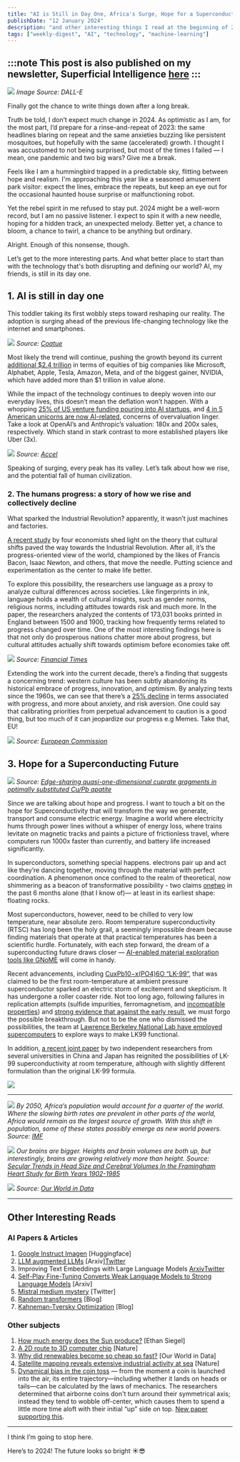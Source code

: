 ```yaml
---
title: "AI is Still in Day One, Africa's Surge, Hope for a Superconducting Future, Safest & Cleanest Energy, Humans' Culture of Progress #7"
publishDate: "12 January 2024"
description: "and other interesting things I read at the beginning of 2024."
tags: ["weekly-digest", "AI", "technology", "machine-learning"]
---
```


:::note
**This post is also published on my newsletter, Superficial Intelligence [here](https://open.substack.com/pub/superficiality/p/ai-is-still-in-day-one-africas-surge?r=7buma&utm_campaign=post&utm_medium=web)**
:::
---

![](/assets/2024/january/superficiality-7-1.webp)
_Image Source: DALL-E_

Finally got the chance to write things down after a long break.

Truth be told, I don’t expect much change in 2024. As optimistic as I am, for the most part, I’d prepare for a rinse-and-repeat of 2023: the same headlines blaring on repeat and the same anxieties buzzing like persistent mosquitoes, but hopefully with the same (accelerated) growth. I thought I was accustomed to not being surprised, but most of the times I failed — I mean, one pandemic and two big wars? Give me a break.

Feels like I am a hummingbird trapped in a predictable sky, flitting between hope and realism. I'm approaching this year like a seasoned amusement park visitor: expect the lines, embrace the repeats, but keep an eye out for the occasional haunted house surprise or malfunctioning robot.

Yet the rebel spirit in me refused to stay put. 2024 might be a well-worn record, but I am no passive listener. I expect to spin it with a new needle, hoping for a hidden track, an unexpected melody. Better yet, a chance to bloom, a chance to twirl, a chance to be anything but ordinary.

Alright. Enough of this nonsense, though.

Let’s get to the more interesting parts. And what better place to start than with the technology that's both disrupting and defining our world? AI, my friends, is still in its day one.

## 1. AI is still in day one

This toddler taking its first wobbly steps toward reshaping our reality. The adoption is surging ahead of the previous life-changing technology like the internet and smartphones.

![](/assets/2024/january/superficiality-7-2.webp)
_Source: [Coatue](https://www.coatue.com/blog/perspective/ai-the-coming-revolution-2023)_

Most likely the trend will continue, pushing the growth beyond its current [additional $2.4 trillion](https://www.accel.com/euroscape) in terms of equities of big companies like Microsoft, Alphabet, Apple, Tesla, Amazon, Meta, and of the biggest gainer, NVIDIA, which have added more than $1 trillion in value alone.

While the impact of the technology continues to deeply woven into our everyday lives, this doesn’t mean the deflation won’t happen. With a whopping [25% of US venture funding pouring into AI startups](https://news.crunchbase.com/ai-robotics/us-startup-funding-doubled-openai-anthropic-2023/), and [4 in 5 American unicorns are now AI-related](https://www.cnbc.com/2023/10/17/amid-ai-buzz-big-us-tech-giants-add-2point5-trillion-in-market-cap.html#:~:text=The%20number%20of%20unicorn%20companies,States%2C%20it%20was%2080%25), concerns of overvaluation linger. Take a look at OpenAI’s and Anthropic’s valuation: 180x and 200x sales, respectively. Which stand in stark contrast to more established players like Uber (3x).

![](/assets/2024/january/superficiality-7-3.webp)
_Source: [Accel](https://www.accel.com/euroscape)_

Speaking of surging, every peak has its valley. Let’s talk about how we rise, and the potential fall of human civilization.

### 2. The humans progress: a story of how we rise and collectively decline

What sparked the Industrial Revolution? apparently, it wasn’t just machines and factories.

[A recent study](https://docs.iza.org/dp16674.pdf) by four economists shed light on the theory that cultural shifts paved the way towards the Industrial Revolution. After all, it’s the progress-oriented view of the world, championed by the likes of Francis Bacon, Isaac Newton, and others, that move the needle. Putting science and experimentation as the center to make life better.

To explore this possibility, the researchers use language as a proxy to analyze cultural differences across societies. Like fingerprints in ink, language holds a wealth of cultural insights, such as gender norms, religious norms, including attitudes towards risk and much more. In the paper, the researchers analyzed the contents of 173,031 books printed in England between 1500 and 1900, tracking how frequently terms related to progress changed over time. One of the most interesting findings here is that not only do prosperous nations chatter more about progress, but cultural attitudes actually shift towards optimism before economies take off.

![](/assets/2024/january/superficiality-7-4.webp)
_Source: [Financial Times](https://www.ft.com/content/e577411e-3bf2-4fb4-872a-8b7d5e9139d3)_

Extending the work into the current decade, there’s a finding that suggests a concerning trend: western culture has been subtly abandoning its historical embrace of progress, innovation, and optimism. By analyzing texts since the 1960s, we can see that there’s a [25% decline](https://www.ft.com/content/e577411e-3bf2-4fb4-872a-8b7d5e9139d3) in terms associated with progress, and more about anxiety, and risk aversion. One could say that calibrating priorities from perpetual advancement to caution is a good thing, but too much of it can jeopardize our progress e.g Memes. Take that, EU!

![](/assets/2024/january/superficiality-7-5.webp)
_Source: [European Commission](https://europeancommission.medium.com/https-medium-com-europeancommission-no-no-no-we-are-not-banning-memes-copyright-proposal-abf4d21f65d2)_


## 3. Hope for a Superconducting Future

![](/assets/2024/january/superficiality-7-6.webp)
_Source: [Edge-sharing quasi-one-dimensional cuprate gragments in optimally substituted Cu/Pb apatite](https://arxiv.org/abs/2312.14236)_

Since we are talking about hope and progress. I want to touch a bit on the hope for Superconductivity that will transform the way we generate, transport and consume electric energy. Imagine a world where electricity hums through power lines without a whisper of energy loss, where trains levitate on magnetic tracks and paints a picture of frictionless travel, where computers run 1000x faster than currently, and battery life increased significantly.

In superconductors, something special happens. electrons pair up and act like they’re dancing together, moving through the material with perfect coordination. A phenomenon once confined to the realm of theoretical, now shimmering as a beacon of transformative possibility - two claims [one](https://arxiv.org/abs/2307.12008)[two](https://arxiv.org/abs/2307.12037) in the past 6 months alone (that I know of)— at least in its earliest shape: floating rocks.

Most superconductors, however, need to be chilled to very low temperature, near absolute zero. Room temperature superconductivity (RTSC) has long been the holy grail, a seemingly impossible dream because finding materials that operate at that practical temperatures has been a scientific hurdle. Fortunately, with each step forward, the dream of a superconducting future draws closer — [AI-enabled material exploration tools like GNoME](https://superficiality.substack.com/i/139171200/ai-unlocks-the-door-to-new-material-discoveries-a-deepmind-breakthrough) will come in handy.

Recent advancements, including [CuxPb10−x(PO4)6O “LK-99”](https://arxiv.org/abs/2307.12008), that was claimed to be the first room-temperature at ambient pressure superconductor sparked an electric storm of excitement and skepticism. It has undergone a roller coaster ride. Not too long ago, following failures in replication attempts (sulfide impurities, ferromagnetism, and [incompatible properties](https://arxiv.org/pdf/2308.01135.pdf)) and [strong evidence that against the early result](https://pubs.acs.org/doi/10.1021/acsomega.3c06096), we must forgo the possible breakthrough. But not to be the one who dismissed the possibilities, the team at [Lawrence Berkeley National Lab have employed supercomputers](https://arxiv.org/abs/2312.14236) to explore ways to make LK99 functional.

In addition, [a recent joint paper](https://arxiv.org/pdf/2401.00999.pdf) by two independent researchers from several universities in China and Japan has reignited the possibilities of LK-99 superconductivity at room temperature, although with slightly different formulation than the original LK-99 formula.

![](/assets/2024/january/superficiality-7-7.webp)

---

![](/assets/2024/january/superficiality-7-8.webp)
_By 2050, Africa’s population would account for a quarter of the world. Where the slowing birth rates are prevalent in other parts of the world, Africa would remain as the largest source of growth. With this shift in population, some of these states possibly emerge as new world powers. Source: [IMF](https://www.imf.org/en/Publications/fandd/issues/2023/09/PT-african-century)_

![](/assets/2024/january/superficiality-7-9.webp)
_Our brains are bigger. Heights and brain volumes are both up, but interestingly, brains are growing relatively more than height. Source: [Secular Trends in Head Size and Cerebral Volumes In the Framingham Heart Study for Birth Years 1902-1985](https://assets.researchsquare.com/files/rs-2524684/v1/1d836603-4b23-475d-8ee8-a0dca8b1ef74.pdf?c=1675180629)_

![](/assets/2024/january/superficiality-7-10.webp)
_Source: [Our World in Data](https://ourworldindata.org/cheap-renewables-growth)_

---

## Other Interesting Reads

### AI Papers & Articles
1. [Google Instruct Imagen](https://huggingface.co/papers/2401.01952) [Huggingface]
2. [LLM augmented LLMs](https://arxiv.org/abs/2401.02412) [Arxiv][Twitter](https://twitter.com/_akhaliq/status/1743110782022291794)
3. Improving Text Embeddings with Large Language Models [Arxiv](https://arxiv.org/abs/2401.00368)[Twitter](https://twitter.com/osanseviero/status/1742555240363074000?t=xE5AEVbIhnuOwv9N8w9T-g&s=19)
4. [Self-Play Fine-Tuning Converts Weak Language Models to Strong Language Models](https://arxiv.org/abs/2401.01335) [Arxiv]
5. [Mistral medium mystery](https://twitter.com/rohanpaul_ai/status/1742441677548044514?t=O-FX1TzMiyo-trdnTSnsbA&s=19) [Twitter]
6. [Random transformers](https://osanseviero.github.io/hackerllama/blog/posts/random_transformer/) [Blog]
7. [Kahneman-Tversky Optimization](https://contextual.ai/better-cheaper-faster-llm-alignment-with-kto/) [Blog]

### Other subjects
1. [How much energy does the Sun produce?](https://medium.com/starts-with-a-bang/how-much-energy-does-the-sun-produce-6efc2b7be720) [Ethan Siegel]
2. [A 2D route to 3D computer chip](https://www.nature.com/articles/d41586-023-03992-6) [Nature]
3. [Why did renewables become so cheap so fast?](https://ourworldindata.org/cheap-renewables-growth) [Our World in Data]
4. [Satellite mapping reveals extensive industrial activity at sea](https://www.nature.com/articles/s41586-023-06825-8) [Nature]
5. [Dynamical bias in the coin toss](https://epubs.siam.org/doi/abs/10.1137/S0036144504446436) — from the moment a coin is launched into the air, its entire trajectory—including whether it lands on heads or tails—can be calculated by the laws of mechanics. The researchers determined that airborne coins don't turn around their symmetrical axis; instead they tend to wobble off-center, which causes them to spend a little more time aloft with their initial “up” side on top. [New paper supporting this](https://arxiv.org/abs/2310.04153).

---

I think I’m going to stop here.

Here’s to 2024! The future looks so bright ☀️😎
